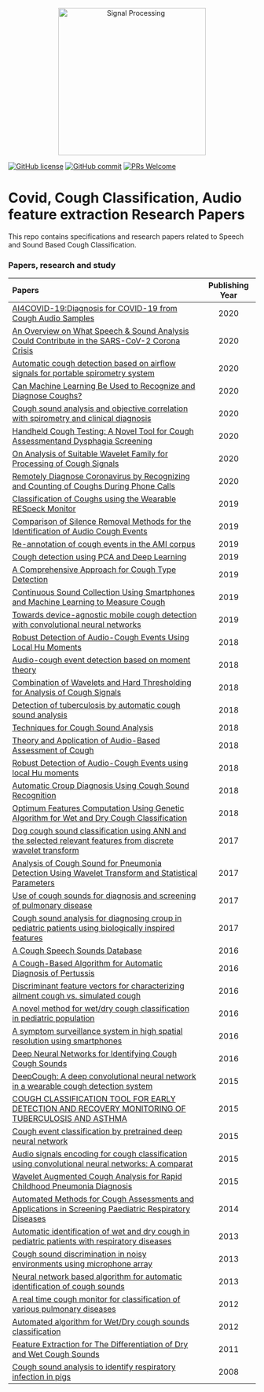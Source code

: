 <p align="center">
  <img src="https://github.com/coughresearch/cough-research-papers/blob/master/Images/WAVE.png" alt="Signal Processing" width="300">
</p>

[![GitHub license](https://img.shields.io/badge/License-Creative%20Commons%20Attribution%204.0%20International-blue)](https://github.com/coughresearch/cough-research-papers/blob/master/LICENSE)
[![GitHub commit](https://img.shields.io/github/last-commit/coughresearch/cough-research-papers)](https://github.com/coughresearch/cough-research-papers/commits/master)
[![PRs Welcome](https://img.shields.io/badge/PRs-welcome-brightgreen.svg?style=flat-square)](http://makeapullrequest.com)

# Covid, Cough Classification, Audio feature extraction Research Papers
This repo contains specifications and research papers related to Speech and Sound Based Cough Classification.

### Papers, research and study
|      Papers                 | Publishing Year  |
| :-------------------- | :----------: |
| [AI4COVID-19:Diagnosis for COVID-19 from Cough Audio Samples](https://arxiv.org/pdf/2004.01275.pdf)| 2020 |
| [An Overview on What Speech & Sound Analysis Could Contribute in the SARS-CoV-2 Corona Crisis](https://arxiv.org/pdf/2003.11117.pdf) | 2020 |
| [Automatic cough detection based on airflow signals for portable spirometry system](https://github.com/coughresearch/cough-research-papers/blob/master/Cough%20classification%20research%20papers/Automatic%20cough%20detection%20based%20on%20airflow%20signals%20for%20portable%2C%202020.pdf) | 2020 |
| [Can Machine Learning Be Used to Recognize and Diagnose Coughs?](https://github.com/coughresearch/cough-research-papers/blob/master/Cough%20classification%20research%20papers/Can%20Machine%20Learning%20Be%20Used%20to%20Recognize%20and%20Diagnose%20Coughs%2C%202020.pdf) | 2020 |
| [Cough sound analysis and objective correlation with spirometry and clinical diagnosis](https://github.com/coughresearch/cough-research-papers/blob/master/Cough%20classification%20research%20papers/Cough%20sound%20analysis%20and%20objective%20correlation%20with%20spirometry%20and%20clinical%20diagnosis%2C%202020.pdf) | 2020 |
| [Handheld Cough Testing: A Novel Tool for Cough Assessmentand Dysphagia Screening](https://github.com/coughresearch/cough-research-papers/blob/master/Cough%20classification%20research%20papers/Handheld%20Cough%20Testing%20A%20Novel%20Tool%20for%20Cough%20Assessment%20and%20Dysphagia%2C%202020.pdf) | 2020 |
| [On Analysis of Suitable Wavelet Family for Processing of Cough Signals](https://github.com/coughresearch/cough-research-papers/blob/master/Cough%20classification%20research%20papers/On%20Analysis%20of%20Suitable%20Wavelet%20Family%20for%20processing%20of%20cough%20signals%2C%202020.pdf) | 2020 |
| [Remotely Diagnose Coronavirus by Recognizing and Counting of Coughs During Phone Calls](https://github.com/coughresearch/cough-research-papers/blob/master/Cough%20classification%20research%20papers/Remotely%20Diagnose%20Coronavirus%20by%20Recognizing%20and%20Counting%20of%20Coughs%20During%20Phone%20Calls%2C%202020.pdf) | 2020 |
| [Classification of Coughs using the Wearable RESpeck Monitor](https://project-archive.inf.ed.ac.uk/ug4/20191570/ug4_proj.pdf) | 2019 |
| [Comparison of Silence Removal Methods for the Identification of Audio Cough Events](https://github.com/coughresearch/cough-research-papers/blob/master/Cough%20classification%20research%20papers/Comparison%20of%20Silence%20Removal%20Methods%20for%20the%20Identification%20of%20Audio%20cough%20events%2C%202019.pdf) | 2019 |
| [Re-annotation of cough events in the AMI corpus](https://github.com/coughresearch/cough-research-papers/blob/master/Cough%20classification%20research%20papers/Re-annotation_of_cough_events_in_the_AMI_corpus%2C%202019.pdf) | 2019 |
| [Cough detection using PCA and Deep Learning](https://github.com/coughresearch/cough-research-papers/blob/master/Cough%20classification%20research%20papers/Cough%20detection%20using%20PCA%20and%20Deep%20Learning%2C%20Khomsay%2C%20Sunisa.pdf) | 2019 |
| [A Comprehensive Approach for Cough Type Detection](https://github.com/coughresearch/cough-research-papers/blob/master/Cough%20classification%20research%20papers/A%20Comprehensive%20Approach%20for%20Cough%20Type%20Detection%2Cnemati2019.pdf) | 2019 |
| [Continuous Sound Collection Using Smartphones and Machine Learning to Measure Cough](https://github.com/coughresearch/cough-research-papers/blob/master/Cough%20classification%20research%20papers/Continuous%20Sound%20Collection%20Using%20Smartphones%20and%20Machine%20Learning%20to%20Measure%20Cough.pdf) | 2019 |
| [Towards device-agnostic mobile cough detection with convolutional neural networks](https://github.com/coughresearch/cough-research-papers/blob/master/Cough%20classification%20research%20papers/Towards%20device-agnostic%20mobile%20cough%20detection%20with%20convolutional%20neural%20networks.pdf) | 2019 |
| [Robust Detection of Audio-Cough Events Using Local Hu Moments](https://github.com/coughresearch/cough-research-papers/blob/master/Cough%20classification%20research%20papers/Robust%20Detection%20of%20Audio-Cough%20Events%20Using%20Local%20Hu%20Moments.pdf) | 2018 |
| [Audio-cough event detection based on moment theory](https://github.com/coughresearch/cough-research-papers/blob/master/Cough%20classification%20research%20papers/Audio-cough%20event%20detection%20based%20on%20moment%20theory%2C%202018.pdf) | 2018 |
| [Combination of Wavelets and Hard Thresholding for Analysis of Cough Signals ](https://github.com/coughresearch/cough-research-papers/blob/master/Cough%20classification%20research%20papers/Combination%20of%20Wavelets%20and%20Hard%20Thresholding%20for%2C%20taquee2018.pdf) | 2018 |
| [Detection of tuberculosis by automatic cough sound analysis](https://github.com/coughresearch/cough-research-papers/blob/master/Cough%20classification%20research%20papers/Detection%20of%20tuberculosis%20by%20automatic%20cough%20sound%20analysis%2C%20botha2018.pdf) | 2018 |
| [Techniques for Cough Sound Analysis](https://github.com/coughresearch/cough-research-papers/blob/master/Cough%20classification%20research%20papers/ElliotSaba_Dissertation%2C%20Techniques%20for%20Cough%20Sound%20Analysis%2C%202018.pdf) | 2018 |
| [Theory and Application of Audio-Based Assessment of Cough](https://github.com/coughresearch/cough-research-papers/blob/master/Cough%20classification%20research%20papers/Theory%20and%20Application%20of%20Audio-Based%20Assessment%20of%20Cough%2C%20shi2018.pdf) | 2018 |
| [Robust Detection of Audio-Cough Events using local Hu moments]() | 2018 |
| [Automatic Croup Diagnosis Using Cough Sound Recognition](https://github.com/coughresearch/cough-research-papers/blob/master/Cough%20classification%20research%20papers/Automatic%20Croup%20Diagnosis%20Using%20Cough%20Sound%20Recognition.pdf) | 2018 |
| [Optimum Features Computation Using Genetic Algorithm for Wet and Dry Cough Classification](https://github.com/coughresearch/cough-research-papers/blob/master/Cough%20classification%20research%20papers/Optimum%20Features%20Computation%20Using%20Genetic%20Algorithm%20for%20Wet%20and%20Dry%20Cough%20Classification.pdf) | 2018 |
| [Dog cough sound classification using ANN and the selected relevant features from discrete wavelet transform](https://github.com/coughresearch/cough-research-papers/blob/master/Cough%20classification%20research%20papers/Dog%20cough%20sound%20classification%20using%20artificial%20neural%20network%20and%20the%20selected%20relevant%20features%20from%20discrete%20wavelet%20transform.pdf) | 2017 |
| [Analysis of Cough Sound for Pneumonia Detection Using Wavelet Transform and Statistical Parameters](https://github.com/coughresearch/cough-research-papers/blob/master/Cough%20classification%20research%20papers/Analysis%20of%20Cough%20Sound%20for%20Pneumonia%20Detection%20Using%20Wavelet%20Transform%20and%20Statistical%20Parameters%2C2017.pdf) | 2017 |
| [Use of cough sounds for diagnosis and screening of pulmonary disease](https://github.com/coughresearch/cough-research-papers/blob/master/Cough%20classification%20research%20papers/Use%20of%20cough%20sounds%20for%20diagnosis%20and%20screening%20of%20pulmonary%20disease%2Cinfante2017.pdf) | 2017 |
| [Cough sound analysis for diagnosing croup in pediatric patients using biologically inspired features](https://github.com/coughresearch/cough-research-papers/blob/master/Cough%20classification%20research%20papers/Cough%20sound%20analysis%20for%20diagnosing%20croup%20in%20pediatric%20patients%20using%20biologically%20inspired%20features%2C%20sharan2017.pdf) | 2017 |
| [A Cough Speech Sounds Database](https://github.com/coughresearch/cough-research-papers/blob/master/Cough%20classification%20research%20papers/A%20Cough%20Speech%20Sounds%20Database%2C%20singh2016.pdf) | 2016 |
| [A Cough-Based Algorithm for Automatic Diagnosis of Pertussis](https://github.com/coughresearch/cough-research-papers/blob/master/Cough%20classification%20research%20papers/pramono%2C%20A%20Cough-Based%20Algorithm%20for%20Automatic%2C%202016.pdf) | 2016 |
| [Discriminant feature vectors for characterizing ailment cough vs. simulated cough](https://github.com/coughresearch/cough-research-papers/blob/master/Cough%20classification%20research%20papers/Discriminant%20feature%20vectors%20for%20characterizing%20ailment%20cough%20vs.%20simulated%20cough%2C%20jha2016.pdf) | 2016 |
| [A novel method for wet/dry cough classification in pediatric population](https://github.com/coughresearch/cough-research-papers/blob/master/Cough%20classification%20research%20papers/A%20novel%20method%20for%20wetdry%20cough%20classification%20in%20pediatric%20population%2C%20amrulloh2016.pdf) | 2016 |
| [A symptom surveillance system in high spatial resolution using smartphones](https://github.com/coughresearch/cough-research-papers/blob/master/Cough%20classification%20research%20papers/A%20symptom%20surveillance%20system%20in%20high%20spatial%20resolution%20using%20smartphones.pdf) | 2016 |
| [Deep Neural Networks for Identifying Cough Cough Sounds](https://github.com/coughresearch/cough-research-papers/blob/master/Cough%20classification%20research%20papers/Deep%20Neural%20Networks%20for%20Identifying%20Cough%20Cough%20Sounds%2C%20Amoh%2C%20Odame%20-%202016.pdf) | 2016 |
| [DeepCough: A deep convolutional neural network in a wearable cough detection system](https://github.com/coughresearch/cough-research-papers/blob/master/Cough%20classification%20research%20papers/DeepCough%20A%20deep%20convolutional%20neural%20network%20in%20a%20wearable%20cough%20detection%20system%2C%20amoh2015.pdf) | 2015 |
| [COUGH CLASSIFICATION TOOL FOR EARLY DETECTION AND RECOVERY MONITORING OF TUBERCULOSIS AND ASTHMA](https://github.com/coughresearch/cough-research-papers/blob/master/Cough%20classification%20research%20papers/Cough%20classification%20tool%20for%20early%20detection%20and%20recovery%20monitoring%20of%20tuberculosis%20and%20asthma%2C%202015.pdf) | 2015 |
| [Cough event classification by pretrained deep neural network](https://github.com/coughresearch/cough-research-papers/blob/master/Cough%20classification%20research%20papers/Cough%20event%20classification%20by%20pretrained%20deep%2C2015.pdf) | 2015 |
| [Audio signals encoding for cough classification using convolutional neural networks: A comparat](https://github.com/coughresearch/cough-research-papers/blob/master/Cough%20classification%20research%20papers/Audio%20signals%20encoding%20for%20cough%20classification%20using%20convolutional%20neural%20networks%2C%20hui-huiwang2015.pdf) | 2015 |
| [Wavelet Augmented Cough Analysis for Rapid Childhood Pneumonia Diagnosis](https://github.com/coughresearch/cough-research-papers/blob/master/Cough%20classification%20research%20papers/Wavelet%20Augmented%20Cough%20Analysis%20for%20Rapid%20Childhood%20Pneumonia%20Diagnosis.pdf) | 2015 |
| [Automated Methods for Cough Assessments and Applications in Screening Paediatric Respiratory Diseases](https://github.com/coughresearch/cough-research-papers/blob/master/Cough%20classification%20research%20papers/Automated%20Methods%20for%20Cough%20Assessments%20and%20Applications%20in%20Screening%20Paediatric%20Respiratory%20Diseases.pdf) | 2014 |
| [Automatic identification of wet and dry cough in pediatric patients with respiratory diseases](https://github.com/coughresearch/cough-research-papers/blob/master/Cough%20classification%20research%20papers/Automatic%20identification%20of%20wet%20and%20dry%20cough%20in%20pediatric%20patients%20with%20respiratory%20diseases%2C%20swarnkar2013.pdf) | 2013 |
| [Cough sound discrimination in noisy environments using microphone array](https://github.com/coughresearch/cough-research-papers/blob/master/Cough%20classification%20research%20papers/Cough%20sound%20discrimination%20in%20noisy%20environments%20using%20microphone%20array%2C%20moradshahi2013.pdf) | 2013 |
| [Neural network based algorithm for automatic identification of cough sounds](https://github.com/coughresearch/cough-research-papers/blob/master/Cough%20classification%20research%20papers/Neural%20network%20based%20algorithm%20for%20automatic%20identification%20of%20cough%20sounds%2C%20swarnkar2013%20(1).pdf) | 2013 |
| [A real time cough monitor for classification of various pulmonary diseases](https://github.com/coughresearch/cough-research-papers/blob/master/Cough%20classification%20research%20papers/A%20real%20time%20cough%20monitor%20for%20classification%20of%20various%20pulmonary%20diseases%2C%20ranjani2012.pdf) | 2012 |
| [Automated algorithm for Wet/Dry cough sounds classification](https://github.com/coughresearch/cough-research-papers/blob/master/Cough%20classification%20research%20papers/Automated%20algorithm%20for%20WetDry%20cough%20sounds%20classification%2C%20swarnkar2012.pdf) | 2012 |
| [Feature Extraction for The Differentiation of Dry and Wet Cough Sounds](https://github.com/coughresearch/cough-research-papers/blob/master/Cough%20classification%20research%20papers/Feature%20Extraction%20for%20The%20Differentiation%20of%20Dry%20and%20Wet%20Cough%20Sounds%2C%20chatrzarrin2011.pdf) | 2011 |
| [Cough sound analysis to identify respiratory infection in pigs](https://github.com/coughresearch/cough-research-papers/blob/master/Cough%20classification%20research%20papers/Cough%20sound%20analysis%20to%20identify%20respiratory%20infection%20in%20pigs.ferrari2008.pdf) | 2008 |





